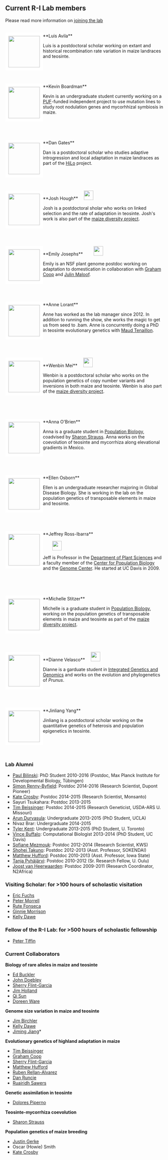 
<!-- <div style="float: left">
<a href="http://www.rilab.org/images/nov2014.jpg">
	<img src="http://www.rilab.org/images/nov2014.jpg" style="border:10px solid white"; width=100px>
	</a>
</div> -->

## Current R-I Lab members
Please read more information on [joining the lab](http://www.rilab.org/prosp.html)

<!-- break -->
<br>
<!-- break -->

<div style="float: left">  
</a><img src="http://www.rilab.org/images/avila_2.jpg" style="border:10px solid white"; width=100px>
</div>
**Luis Avila**
<a href="https://twitter.com/LuisAvilaDev"><img src="http://www.rilab.org/images/Twitter_logo_blue.png" style="width: 15px;"></a>

Luis is a postdoctoral scholar working on extant and historical recombination rate variation in maize landraces and teosinte.

<!-- break -->
<br><br><br>
<!-- break -->


<div style="float: left">
<img src="http://www.rilab.org/images/boardman.jpg" style="border:10px solid white"; width=100px>
</div>
**Kevin Boardman**

Kevin is an undergraduate student currently working on a [PUF](http://urc.ucdavis.edu/awards/puf/)-funded independent project to use  mutation lines to study root nodulation genes and mycorhhizal symbiosis in maize.  

<!-- break -->
<br><br><br>
<!-- break -->

<div style="float: left">
<img src="http://www.colorado.edu/smithlab/sites/default/files/styles/small/public/people/Dan_webpic_0.jpg?itok=In6TaPb_" style="border:10px solid white"; width=100px>
</div>
**Dan Gates** <a href="https://twitter.com/dangates_j"><img src="http://www.rilab.org/images/Twitter_logo_blue.png" style="width: 15px;"></a><a href="https://danjgates.wordpress.com"><img src="http://www.rilab.org/images/Home_icon_black.png" style="width: 15px;"></a><a href="https://github.com/danjgates"><img src="http://www.rilab.org/images/GitHub-Mark-32px.png" style="width:15px;"></a>

Dan is a postdoctoral scholar who studies adaptive introgression and local adaptation in maize landraces as part of the [HiLo](http://highlandadaptation.org) project.


<!-- break -->
<br><br><br>
<!-- break -->

<div style="float: left">
<img src="https://scholar.google.fr/citations?view_op=view_photo&user=FmClXYIAAAAJ&citpid=9" style="border:10px solid white"; width=100px>
</div>
**Josh Hough** <a href="https://twitter.com/joshhough415"><img src="http://www.rilab.org/images/Twitter_logo_blue.png" style="width: 15px;"></a><a href="https://scholar.google.fr/citations?user=FmClXYIAAAAJ&hl=en"><img src="http://www.rilab.org/images/scholar.png" style="width: 30px;"></a>

Josh is a postdoctoral sholar who works on linked selection and the rate of adaptation in teosinte. Josh's work is also part of the [maize diversity project](http://www.panzea.org).


<!-- break -->
<br><br><br>
<!-- break -->

<div style="float: left">
<img src="http://www.rilab.org/images/emjo.jpg" style="border:10px solid white"; width=100px>
</div>
**Emily Josephs** <a href="http://emjosephs.github.io"><img src="http://www.rilab.org/images/Home_icon_black.png" style="width: 15px;"><a href="https://twitter.com/emjosephs"><img src="http://www.rilab.org/images/Twitter_logo_blue.png" style="width: 15px;"></a><a href="https://scholar.google.com/citations?user=LeLjAToAAAAJ&hl=en"><img src="http://www.rilab.org/images/scholar.png" style="width: 30px;"></a><a href="http://github.com/emjosephs"><img src="http://www.rilab.org/images/GitHub-Mark-32px.png" style="width:15px;"></a>

Emily is an NSF plant genome postdoc working on adaptation to domestication in collaboration with [Graham Coop](http://gcbias.org) and [Julin Maloof](http://malooflab.openwetware.org).

<!-- break -->
<br><br><br>
<!-- break -->

<div style="float: left">
<img src="http://www.rilab.org/images/lorant.png" style="border:10px solid white"; width=100px>
</div>
**Anne Lorant**

Anne has worked as the lab manager since 2012. In addition to running the show, she works the magic to get us from seed to .bam.  Anne is concurrently doing a PhD in teosinte evolutionary genetics with [Maud Tenaillon](http://moulon.inra.fr/~mtenaillon/).

<!-- break -->
<br><br><br>
<!-- break -->

<div style="float: left">
<img src="http://www.rilab.org/images/wenbin.JPG" style="border:10px solid white"; width=100px>
</div>
**Wenbin Mei** <a href="https://twitter.com/wbmei"><img src="http://www.rilab.org/images/Twitter_logo_blue.png" style="width: 15px;"></a><a href="https://scholar.google.com/citations?user=LR1KOxwAAAAJ&hl=en&oi=ao"><img src="http://www.rilab.org/images/scholar.png" style="width: 30px;"></a>

Wenbin is a postdoctoral scholar who works on the population genetics of copy number variants and inversions in both maize and teosinte. Wenbin is also part of the [maize diversity project](http://www.panzea.org).

<!-- break -->
<br><br><br>
<!-- break -->

<div style="float: left">
<img src="http://www.rilab.org/images/obrien.jpg" style="border:10px solid white"; width=100px>

</div>
**Anna O'Brien** <a href="https://annamobrien.wordpress.com"><img src="http://www.rilab.org/images/Home_icon_black.png" style="width: 15px;"></a>

Anna is a graduate student in [Population Biology](http://www-eve.ucdavis.edu/eve/pbg/), coadvised by [Sharon Strauss](http://sharonstrauss.wordpress.com). Anna works on the coevolution of teosinte and mycorrhiza along elevational gradients in Mexico.

<!-- break -->
<br><br><br>
<!-- break -->

<div style="float: left">
<img src="http://www.rilab.org/images/E_osborn_pic.png" style="border:10px solid white"; width=100px>
</div>
**Ellen Osborn**

Ellen is an undergraduate researcher majoring in Global Disease Biology.  She is working in the lab on the population genetics of transposable elements in maize and teosinte.

<!-- break -->
<br><br><br>
<!-- break -->

<div style="float: left">
<img src="http://www.rilab.org/images/jri2.jpg" style="border:10px solid white"; width=100px>
</div>
**Jeffrey Ross-Ibarra** <a href="https://github.com/rossibarra/CV"><img src="http://www.rilab.org/images/txt.png" style="width: 15px;"></a>

 <a href="https://twitter.com/jrossibarra"><img src="http://www.rilab.org/images/Twitter_logo_blue.png" style="width: 15px;"></a><a href="http://github.com/rossibarra"><img src="http://www.rilab.org/images/GitHub-Mark-32px.png" style="width:15px;"></a><a href="http://scholar.google.com/citations?user=5SzRq1oAAAAJ"><img src="http://www.rilab.org/images/scholar.png" style="width: 30px;"></a>

Jeff is Professor in the [Department of Plant Sciences](http://www.plantsciences.ucdavis.edu/plantsciences/) and a faculty member of the [Center for Population Biology](http://cpb.ucdavis.edu) and the [Genome Center](ttp://www.genomecenter.ucdavis.edu). He started at UC Davis in 2009.

<!-- break -->
<br><br><br>
<!-- break -->

<div style="float: left">
<img src="http://www.rilab.org/images/stitzer.jpg" style="border:10px solid white"; width=100px>
</div>
**Michelle Stitzer** <a href="https://twitter.com/mcstitzer"><img src="http://www.rilab.org/images/Twitter_logo_blue.png" style="width: 15px;"></a>

Michelle is a graduate student in [Population Biology](http://www-eve.ucdavis.edu/eve/pbg/), working on the population genetics of transposable elements in maize and teosinte as part of the [maize diversity project](http://www.panzea.org/#!michelle-stitzer/c121o).

<!-- break -->
<br><br><br>
<!-- break -->

<div style="float: left">
<img src="http://www.rilab.org/images/dvelasco.jpg" style="border:10px solid white"; width=100px>
</div>
**Dianne Velasco** <a href="https://twitter.com/napknscrib"><img src="http://www.rilab.org/images/Twitter_logo_blue.png" style="width: 15px;"></a><a href="http://scholar.google.com/citations?user=h2_YtiYAAAAJ&hl"><img src="http://www.rilab.org/images/scholar.png" style="width: 30px;"></a>

Dianne is a garduate student in [Integrated Genetics and Genomics](http://biosci3.ucdavis.edu/GradGroups/GGG/Default.aspx) and works on the evolution and phylogenetics of *Prunus*.

<!-- break -->
<br><br><br>
<!-- break -->

<div style="float: left">
<img src="http://www.rilab.org/images/Yang_Jinliang.jpg" style="border:10px solid white"; width=100px>
</div>
**Jinliang Yang** <a href="https://twitter.com/JinliangYang"><img src="http://www.rilab.org/images/Twitter_logo_blue.png" style="width: 15px;"></a><a href="http://yangjl.com/"><img src="http://www.rilab.org/images/Home_icon_black.png" style="width: 15px;"></a><a href="http://yangjl.me/vitae/"><img src="http://www.rilab.org/images/txt.png" style="width: 15px;"></a><a href="http://github.com/yangjl"><img src="http://www.rilab.org/images/GitHub-Mark-32px.png" style="width:15px;"></a>

Jinliang is a postdoctoral scholar working on the quantitative genetics of heterosis and population epigenetics in teosinte.

<!-- break -->
<br><br><br>
<!-- break -->

### Lab Alumni

* [Paul Bilinski](https://scholar.google.com/citations?user=c03DwHkAAAAJ&hl=en): PhD Student 2010-2016 (Postdoc, Max Planck Institute for Developmental Biology, Tübingen)
* [Simon Renny-Byfield](https://scholar.google.com/citations?hl=en&user=uZTFIaAAAAAJ): Postdoc 2014-2016 (Research Scientist, Dupont Pioneer)
* [Kate Crosby](https://github.com/kate-crosby): Postdoc 2014-2015 (Research Scientist, Monsanto)
* Sayuri Tsukahara: Postdoc 2013-2015
* [Tim Beissinger](http://timbeissinger.github.io): Postdoc 2014-2015 (Research Geneticist, USDA-ARS U. Missouri)
* [Arun Durvasula](https://arundurvasula.wordpress.com): Undergraduate 2013-2015 (PhD Student, UCLA)
* Nivaz Brar: Undergraduate 2014-2015
* [Tyler Kent](https://github.com/tvkent): Undergraduate 2013-2015 (PhD Student, U. Toronto)
* [Vince Buffalo](http://www.vincebuffalo.com): Computational Biologist 2013-2014  (PhD Student, UC Davis)
* [Sofiane Mezmouk](http://www.linkedin.com/pub/sofiane-mezmouk/6b/a35/a34): Postdoc 2012-2014 (Research Scientist, KWS)
* [Shohei Takuno](https://sites.google.com/site/shoheitakuno/): Postdoc 2012-2013 (Asst. Professor, SOKENDAI)
* [Matthew Hufford](http://www.public.iastate.edu/~mhufford/HuffordLab/home.html): Postdoc 2010-2013 (Asst. Professor, Iowa State)
* [Tanja Pyhäjärvi](https://wiki.oulu.fi/pages/viewpage.action?pageId=13382392): Postdoc 2010-2012 (Sr. Research Fellow, U. Oulu)
* [Joost van Heerwaarden](http://www.wageningenur.nl/en/Persons/dr.ir.-J-Joost-van-Heerwaarden.htm): Postdoc 2009-2011 (Research Coordinator, N2Africa)


### Visiting Scholar: for >100 hours of scholastic visitation

* [Eric Fuchs](https://sites.google.com/site/ejfuchs/)
* [Peter Morrell](http://faculty.agronomy.cfans.umn.edu/pmorrell/)
* [Rute Fonseca](http://rutefonseca.wix.com/bioinformatics)
* [Ginnie Morrison](http://www.panzea.org/#!ginnie-morrison/c1lov)
* [Kelly Dawe](http://www.dawelab.org)


### Fellow of the R-I Lab: for >500 hours of scholastic fellowship

* [Peter Tiffin](http://www.cbs.umn.edu/lab/tiffin)

### Current Collaborators

**Biology of rare alleles in maize and teosinte**

* [Ed Buckler](http://www.maizegenetics.net)
* [John Doebley](http://teosinte.wisc.edu)
* [Sherry Flint-Garcia](http://web.missouri.edu/~flint-garcias/)
* [Jim Holland](http://www4.ncsu.edu/~jholland/homepage.htm)
* [Qi Sun](http://vivo.cornell.edu/display/individual24418)
* [Doreen Ware](http://warelab.org)

**Genome size variation in maize and teosinte**

* [Jim Birchler](http://ipg.missouri.edu/faculty/birchler.cfm)
* [Kelly Dawe](http://www.dawelab.org)
* [Jiming Jiang](http://genetics.wisc.edu/Jiang.htm)*

**Evolutionary genetics of highland adaptation in maize**

* [Tim Beissinger](http://timbeissinger.github.io)
* [Graham Coop](https://gcbias.org)
* [Sherry Flint-Garcia](http://web.missouri.edu/~flint-garcias/)
* [Matthew Hufford](http://www.public.iastate.edu/~mhufford/HuffordLab/home.html)
* [Ruben Rellan-Alvarez](http://www.rrlab.org)
* [Dan Runcie](http://runcielab.ucdavis.edu/)
* [Ruairidh Sawers](http://www.langebio.cinvestav.mx/?pag=165)

**Genetic assimilation in teosinte**

* [Dolores Piperno](http://www.stri.si.edu/english/scientific_staff/staff_scientist/scientist.php?id=26)

**Teosinte-mycorrhiza coevolution**

* [Sharon Strauss](http://sharonstrauss.wordpress.com)

**Population genetics of maize breeding**

* [Justin Gerke](http://www.linkedin.com/pub/justin-gerke/11/ab4/312)
* Oscar (Howie) Smith
* [Kate Crosby](https://github.com/kate-crosby)
